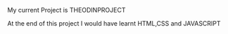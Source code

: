My current Project is THEODINPROJECT

At the end of this project I would have learnt HTML,CSS and JAVASCRIPT